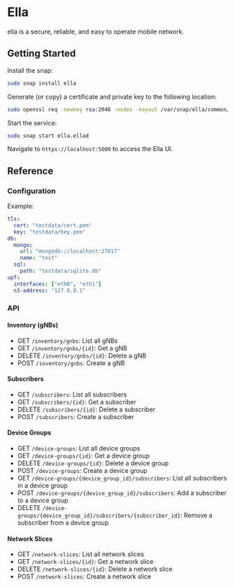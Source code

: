 # Ella

ella is a secure, reliable, and easy to operate mobile network.


## Getting Started

Install the snap:

```bash
sudo snap install ella
```

Generate (or copy) a certificate and private key to the following location:
```bash
sudo openssl req -newkey rsa:2048 -nodes -keyout /var/snap/ella/common/key.pem -x509 -days 1 -out /var/snap/ella/common/cert.pem -subj "/CN=example.com"
```

Start the service:
```bash
sudo snap start ella.ellad
```

Navigate to `https://localhost:5000` to access the Ella UI.

## Reference

### Configuration

Example:

```yaml
tls:
  cert: "testdata/cert.pem"
  key: "testdata/key.pem"
db:
  mongo:
    url: "mongodb://localhost:27017"
    name: "test"
  sql:
    path: "testdata/sqlite.db"
upf:
  interfaces: ["eth0", "eth1"]
  n3-address: "127.0.0.1"
```

### API

#### Inventory (gNBs)
- GET `/inventory/gnbs`: List all gNBs
- GET `/inventory/gnbs/{id}`: Get a gNB
- DELETE `/inventory/gnbs/{id}`: Delete a gNB
- POST `/inventory/gnbs`: Create a gNB

#### Subscribers
- GET `/subscribers`: List all subscribers
- GET `/subscribers/{id}`: Get a subscriber
- DELETE `/subscribers/{id}`: Delete a subscriber
- POST `/subscribers`: Create a subscriber

#### Device Groups
- GET `/device-groups`: List all device groups
- GET `/device-groups/{id}`: Get a device group
- DELETE `/device-groups/{id}`: Delete a device group
- POST `/device-groups`: Create a device group
- GET `/device-groups/{device_group_id}/subscribers`: List all subscribers in a device group
- POST `/device-groups/{device_group_id}/subscribers`: Add a subscriber to a device group
- DELETE `/device-groups/{device_group_id}/subscribers/{subscriber_id}`: Remove a subscriber from a device group

#### Network Slices
- GET `/network-slices`: List all network slices
- GET `/network-slices/{id}`: Get a network slice
- DELETE `/network-slices/{id}`: Delete a network slice
- POST `/network-slices`: Create a network slice
